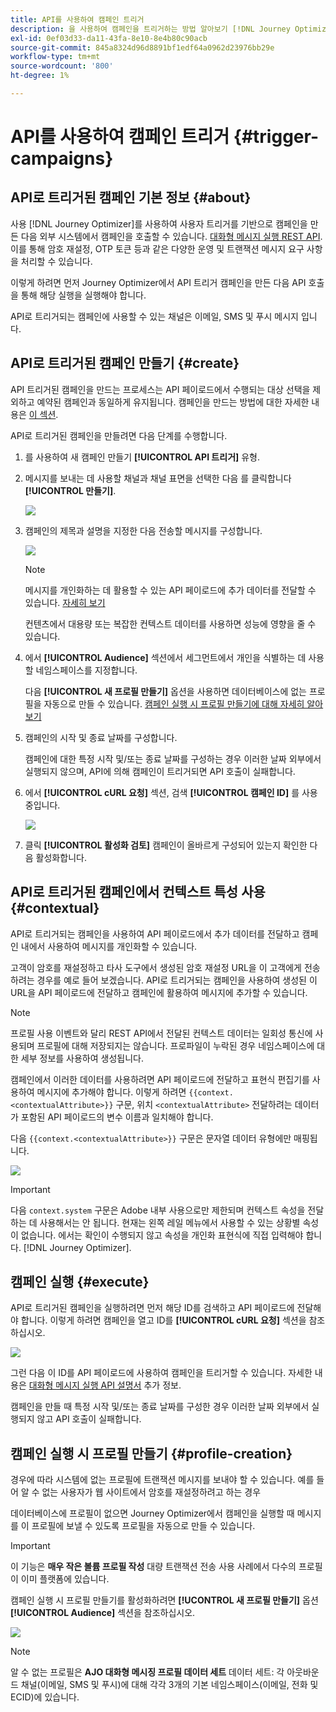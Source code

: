 ```yaml
---
title: API를 사용하여 캠페인 트리거
description: 을 사용하여 캠페인을 트리거하는 방법 알아보기 [!DNL Journey Optimizer] API
exl-id: 0ef03d33-da11-43fa-8e10-8e4b80c90acb
source-git-commit: 845a8324d96d8891bf1edf64a0962d23976bb29e
workflow-type: tm+mt
source-wordcount: '800'
ht-degree: 1%

---
```


# API를 사용하여 캠페인 트리거 {#trigger-campaigns}

## API로 트리거된 캠페인 기본 정보 {#about}

사용 [!DNL Journey Optimizer]를 사용하여 사용자 트리거를 기반으로 캠페인을 만든 다음 외부 시스템에서 캠페인을 호출할 수 있습니다. [대화형 메시지 실행 REST API](https://developer.adobe.com/journey-optimizer-apis/references/messaging/#tag/execution). 이를 통해 암호 재설정, OTP 토큰 등과 같은 다양한 운영 및 트랜잭션 메시지 요구 사항을 처리할 수 있습니다.

이렇게 하려면 먼저 Journey Optimizer에서 API 트리거 캠페인을 만든 다음 API 호출을 통해 해당 실행을 실행해야 합니다.

API로 트리거되는 캠페인에 사용할 수 있는 채널은 이메일, SMS 및 푸시 메시지 입니다.

## API로 트리거된 캠페인 만들기 {#create}

API 트리거된 캠페인을 만드는 프로세스는 API 페이로드에서 수행되는 대상 선택을 제외하고 예약된 캠페인과 동일하게 유지됩니다. 캠페인을 만드는 방법에 대한 자세한 내용은 [이 섹션](create-campaign.md).

API로 트리거된 캠페인을 만들려면 다음 단계를 수행합니다.

1. 를 사용하여 새 캠페인 만들기 **[!UICONTROL API 트리거]** 유형.

1. 메시지를 보내는 데 사용할 채널과 채널 표면을 선택한 다음 를 클릭합니다 **[!UICONTROL 만들기]**.

   ![](assets/api-triggered-type.png)

1. 캠페인의 제목과 설명을 지정한 다음 전송할 메시지를 구성합니다.

   ![](assets/api-triggered-properties.png)

   >[!NOTE]
   >
   >메시지를 개인화하는 데 활용할 수 있는 API 페이로드에 추가 데이터를 전달할 수 있습니다. [자세히 보기](#contextual)
   >
   >컨텐츠에서 대용량 또는 복잡한 컨텍스트 데이터를 사용하면 성능에 영향을 줄 수 있습니다.

1. 에서 **[!UICONTROL Audience]** 섹션에서 세그먼트에서 개인을 식별하는 데 사용할 네임스페이스를 지정합니다.

   다음 **[!UICONTROL 새 프로필 만들기]** 옵션을 사용하면 데이터베이스에 없는 프로필을 자동으로 만들 수 있습니다. [캠페인 실행 시 프로필 만들기에 대해 자세히 알아보기](#profile-creation)

1. 캠페인의 시작 및 종료 날짜를 구성합니다.

   캠페인에 대한 특정 시작 및/또는 종료 날짜를 구성하는 경우 이러한 날짜 외부에서 실행되지 않으며, API에 의해 캠페인이 트리거되면 API 호출이 실패합니다.

1. 에서 **[!UICONTROL cURL 요청]** 섹션, 검색 **[!UICONTROL 캠페인 ID]** 를 사용 중입니다.

   ![](assets/api-triggered-curl.png)

1. 클릭 **[!UICONTROL 활성화 검토]** 캠페인이 올바르게 구성되어 있는지 확인한 다음 활성화합니다.

## API로 트리거된 캠페인에서 컨텍스트 특성 사용 {#contextual}

API로 트리거되는 캠페인을 사용하여 API 페이로드에서 추가 데이터를 전달하고 캠페인 내에서 사용하여 메시지를 개인화할 수 있습니다.

고객이 암호를 재설정하고 타사 도구에서 생성된 암호 재설정 URL을 이 고객에게 전송하려는 경우를 예로 들어 보겠습니다. API로 트리거되는 캠페인을 사용하여 생성된 이 URL을 API 페이로드에 전달하고 캠페인에 활용하여 메시지에 추가할 수 있습니다.

>[!NOTE]
>
>프로필 사용 이벤트와 달리 REST API에서 전달된 컨텍스트 데이터는 일회성 통신에 사용되며 프로필에 대해 저장되지는 않습니다. 프로파일이 누락된 경우 네임스페이스에 대한 세부 정보를 사용하여 생성됩니다.

캠페인에서 이러한 데이터를 사용하려면 API 페이로드에 전달하고 표현식 편집기를 사용하여 메시지에 추가해야 합니다. 이렇게 하려면 `{{context.<contextualAttribute>}}` 구문, 위치 `<contextualAttribute>` 전달하려는 데이터가 포함된 API 페이로드의 변수 이름과 일치해야 합니다.

다음 `{{context.<contextualAttribute>}}` 구문은 문자열 데이터 유형에만 매핑됩니다.

![](assets/api-triggered-context.png)

>[!IMPORTANT]
>
>다음 `context.system` 구문은 Adobe 내부 사용으로만 제한되며 컨텍스트 속성을 전달하는 데 사용해서는 안 됩니다.
현재는 왼쪽 레일 메뉴에서 사용할 수 있는 상황별 속성이 없습니다. 에서는 확인이 수행되지 않고 속성을 개인화 표현식에 직접 입력해야 합니다. [!DNL Journey Optimizer].

## 캠페인 실행 {#execute}

API로 트리거된 캠페인을 실행하려면 먼저 해당 ID를 검색하고 API 페이로드에 전달해야 합니다. 이렇게 하려면 캠페인을 열고 ID를 **[!UICONTROL cURL 요청]** 섹션을 참조하십시오.

![](assets/api-triggered-id.png)

그런 다음 이 ID를 API 페이로드에 사용하여 캠페인을 트리거할 수 있습니다. 자세한 내용은 [대화형 메시지 실행 API 설명서](https://developer.adobe.com/journey-optimizer-apis/references/messaging/#tag/execution) 추가 정보.

캠페인을 만들 때 특정 시작 및/또는 종료 날짜를 구성한 경우 이러한 날짜 외부에서 실행되지 않고 API 호출이 실패합니다.

## 캠페인 실행 시 프로필 만들기 {#profile-creation}

경우에 따라 시스템에 없는 프로필에 트랜잭션 메시지를 보내야 할 수 있습니다. 예를 들어 알 수 없는 사용자가 웹 사이트에서 암호를 재설정하려고 하는 경우

데이터베이스에 프로필이 없으면 Journey Optimizer에서 캠페인을 실행할 때 메시지를 이 프로필에 보낼 수 있도록 프로필을 자동으로 만들 수 있습니다.

>[!IMPORTANT]
>
>이 기능은 **매우 작은 볼륨 프로필 작성** 대량 트랜잭션 전송 사용 사례에서 다수의 프로필이 이미 플랫폼에 있습니다.

캠페인 실행 시 프로필 만들기를 활성화하려면 **[!UCONTROL 새 프로필 만들기]** 옵션 **[!UICONTROL Audience]** 섹션을 참조하십시오.

![](assets/api-triggered-create-profile.png)

>[!NOTE]
>
>알 수 없는 프로필은 **AJO 대화형 메시징 프로필 데이터 세트** 데이터 세트: 각 아웃바운드 채널(이메일, SMS 및 푸시)에 대해 각각 3개의 기본 네임스페이스(이메일, 전화 및 ECID)에 있습니다.
